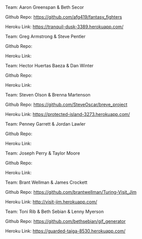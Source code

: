 Team: Aaron Greenspan & Beth Secor

Github Repo: https://github.com/afg419/fantasy_fighters

Heroku Link: https://tranquil-dusk-3389.herokuapp.com/


Team: Greg Armstrong & Steve Pentler

Github Repo:

Heroku Link:


Team: Hector Huertas Baeza & Dan Winter

Github Repo:

Heroku Link:


Team: Steven Olson & Brenna Martenson

Github Repo: https://github.com/SteveOscar/breve_project

Heroku Link: https://protected-island-3273.herokuapp.com/


Team: Penney Garrett & Jordan Lawler

Github Repo:

Heroku Link:


Team: Joseph Perry & Taylor Moore

Github Repo:

Heroku Link:


Team: Brant Wellman & James Crockett

Github Repo: https://github.com/brantwellman/Turing-Visit_Jim

Heroku Link: http://visit-jim.herokuapp.com/


Team: Toni Rib & Beth Sebian & Lenny Myerson

Github Repo: https://github.com/bethsebian/gif_generator

Heroku Link: https://guarded-taiga-8530.herokuapp.com/


